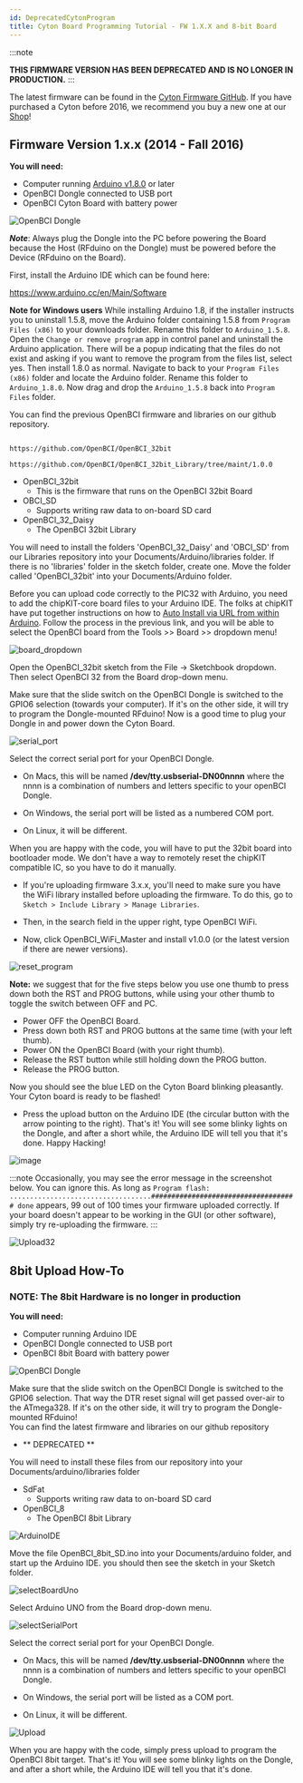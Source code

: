 ```yaml
---
id: DeprecatedCytonProgram
title: Cyton Board Programming Tutorial - FW 1.X.X and 8-bit Board
---
```


:::note

**THIS FIRMWARE VERSION HAS BEEN DEPRECATED AND IS NO LONGER IN PRODUCTION.**
:::

The latest firmware can be found in the [Cyton Firmware GitHub](https://github.com/OpenBCI/OpenBCI_Cyton_Library/releases). If you have purchased a Cyton before 2016, we recommend you buy a new one at our [Shop](https://shop.openbci.com/products/cyton-biosensing-board-8-channel)!

## Firmware Version 1.x.x (2014 - Fall 2016)

**You will need:**

- Computer running [Arduino v1.8.0](https://www.arduino.cc/en/Main/Software) or later
- OpenBCI Dongle connected to USB port
- OpenBCI Cyton Board with battery power

![OpenBCI Dongle](../assets/CytonImages/dongleConnection.png)

**_Note_**: Always plug the Dongle into the PC before powering the Board because the Host (RFduino on the Dongle) must be powered before the Device (RFduino on the Board).

First, install the Arduino IDE which can be found here:

https://www.arduino.cc/en/Main/Software

**Note for Windows users** While installing Arduino 1.8, if the installer instructs you to uninstall 1.5.8, move the Arduino folder containing 1.5.8 from `Program Files (x86)` to your downloads folder. Rename this folder to `Arduino_1.5.8`. Open the `Change or remove program` app in control panel and uninstall the Arduino application. There will be a popup indicating that the files do not exist and asking if you want to remove the program from the files list, select yes. Then install 1.8.0 as normal. Navigate to back to your `Program Files (x86)` folder and locate the Arduino folder. Rename this folder to `Arduino_1.8.0`. Now drag and drop the `Arduino_1.5.8` back into `Program Files` folder.

You can find the previous OpenBCI firmware and libraries on our github repository.

```

https://github.com/OpenBCI/OpenBCI_32bit

https://github.com/OpenBCI/OpenBCI_32bit_Library/tree/maint/1.0.0

```

- OpenBCI_32bit
  - This is the firmware that runs on the OpenBCI 32bit Board
- OBCI_SD
  - Supports writing raw data to on-board SD card
- OpenBCI_32_Daisy
  - The OpenBCI 32bit Library

You will need to install the folders 'OpenBCI_32_Daisy' and 'OBCI_SD' from our Libraries repository into your Documents/Arduino/libraries folder. If there is no 'libraries' folder in the sketch folder, create one. Move the folder called 'OpenBCI_32bit' into your Documents/Arduino folder.

Before you can upload code correctly to the PIC32 with Arduino, you need to add the chipKIT-core board files to your Arduino IDE. The folks at chipKIT have put together instructions on how to [Auto Install via URL from within Arduino](http://chipkit.net/wiki/index.php?title=ChipKIT_core#1.29_Auto_install_via_URL_from_within_Arduino_IDE_.28latest_version_chipKIT-core_v1.3.1.29). Follow the process in the previous link, and you will be able to select the OpenBCI board from the Tools >> Board >> dropdown menu!

![board_dropdown](../assets/CytonImages/OBCI32_Board_Dropdown.png)

Open the OpenBCI_32bit sketch from the File -> Sketchbook dropdown. Then select OpenBCI 32 from the Board drop-down menu.

Make sure that the slide switch on the OpenBCI Dongle is switched to the GPIO6 selection (towards your computer). If it's on the other side, it will try to program the Dongle-mounted RFduino! Now is a good time to plug your Dongle in and power down the Cyton Board.

![serial_port](../assets/CytonImages/PortSelect.png)

Select the correct serial port for your OpenBCI Dongle.

- On Macs, this will be named **/dev/tty.usbserial-DN00nnnn** where the nnnn is a combination of numbers and letters specific to your openBCI Dongle.

- On Windows, the serial port will be listed as a numbered COM port.

- On Linux, it will be different.

When you are happy with the code, you will have to put the 32bit board into bootloader mode. We don't have a way to remotely reset the chipKIT compatible IC, so you have to do it manually.

- If you're uploading firmware 3.x.x, you'll need to make sure you have the WiFi library installed before uploading the firmware. To do this, go to `Sketch > Include Library > Manage Libraries`.

- Then, in the search field in the upper right, type OpenBCI WiFi.

- Now, click OpenBCI_WiFi_Master and install v1.0.0 (or the latest version if there are newer versions).

![reset_program](../assets/CytonImages/RST_PROG.png)

**Note:** we suggest that for the five steps below you use one thumb to press down both the RST and PROG buttons, while using your other thumb to toggle the switch between OFF and PC.

- Power OFF the OpenBCI Board.
- Press down both RST and PROG buttons at the same time (with your left thumb).
- Power ON the OpenBCI Board (with your right thumb).
- Release the RST button while still holding down the PROG button.
- Release the PROG button.

Now you should see the blue LED on the Cyton Board blinking pleasantly. Your Cyton board is ready to be flashed!

- Press the upload button on the Arduino IDE (the circular button with the arrow pointing to the right). That's it! You will see some blinky lights on the Dongle, and after a short while, the Arduino IDE will tell you that it's done. Happy Hacking!

![image](../assets/CytonImages/Upload32.png)

:::note
Occasionally, you may see the error message in the screenshot below. You can ignore this. As long as
`Program flash: ...................................#################################### done` appears, 99 out of 100 times your firmware uploaded correctly. If your board doesn't appear to be working in the GUI (or other software), simply try re-uploading the firmware.
:::

![Upload32](../assets/CytonImages/oddUploadError.png)

## 8bit Upload How-To

### NOTE: The 8bit Hardware is no longer in production

**You will need:**

- Computer running Arduino IDE
- OpenBCI Dongle connected to USB port
- OpenBCI 8bit Board with battery power

![OpenBCI Dongle](../assets/CytonImages/dongleConnection.png)

Make sure that the slide switch on the OpenBCI Dongle is switched to the GPIO6 selection. That way the DTR reset signal will get passed over-air to the ATmega328. If it's on the other side, it will try to program the Dongle-mounted RFduino!  
You can find the latest firmware and libraries on our github repository

- ** DEPRECATED **

You will need to install these files from our repository into your Documents/arduino/libraries folder

- SdFat
  - Supports writing raw data to on-board SD card
- OpenBCI_8
  - The OpenBCI 8bit Library

![ArduinoIDE](../assets/CytonImages/Arduino_IDE.png)

Move the file OpenBCI_8bit_SD.ino into your Documents/arduino folder, and start up the Arduino IDE. you should then see the sketch in your Sketch folder.

![selectBoardUno](../assets/CytonImages/BoardSelect.png)

Select Arduino UNO from the Board drop-down menu.

![selectSerialPort](../assets/CytonImages/SerialPortSelect.png)

Select the correct serial port for your OpenBCI Dongle.

- On Macs, this will be named **/dev/tty.usbserial-DN00nnnn** where the nnnn is a combination of numbers and letters specific to your openBCI Dongle.

- On Windows, the serial port will be listed as a COM port.

- On Linux, it will be different.

![Upload](../assets/CytonImages/Upload.png)

When you are happy with the code, simply press upload to program the OpenBCI 8bit target. That's it! You will see some blinky lights on the Dongle, and after a short while, the Arduino IDE will tell you that it's done.
